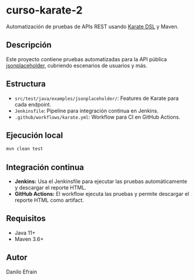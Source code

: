 # curso-karate-2

Automatización de pruebas de APIs REST usando [Karate DSL](https://github.com/karatelabs/karate) y Maven.

## Descripción

Este proyecto contiene pruebas automatizadas para la API pública [jsonplaceholder](https://jsonplaceholder.typicode.com/), cubriendo escenarios de usuarios y más.

## Estructura

- `src/test/java/examples/jsonplaceholder/`: Features de Karate para cada endpoint.
- `Jenkinsfile`: Pipeline para integración continua en Jenkins.
- `.github/workflows/karate.yml`: Workflow para CI en GitHub Actions.

## Ejecución local

```sh
mvn clean test
```

## Integración continua

- **Jenkins:** Usa el Jenkinsfile para ejecutar las pruebas automáticamente y descargar el reporte HTML.
- **GitHub Actions:** El workflow ejecuta las pruebas y permite descargar el reporte HTML como artifact.

## Requisitos

- Java 11+
- Maven 3.6+

## Autor

Danilo Efrain